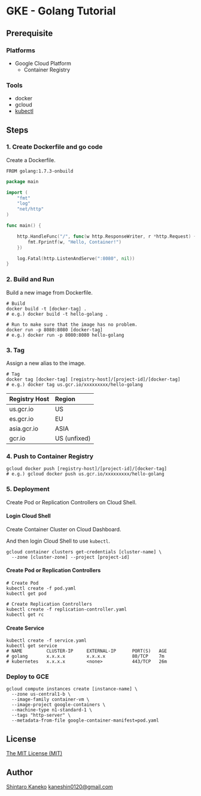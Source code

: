 # GKE - Golang Tutorial

## Prerequisite

### Platforms

- Google Cloud Platform
  - Container Registry

### Tools

- docker
- gcloud
- [kubectl](http://kubernetes.io/docs/user-guide/kubectl-cheatsheet/)


## Steps

### 1. Create Dockerfile and go code

Create a Dockerfile.

```docker
FROM golang:1.7.3-onbuild
```

```go
package main

import (
	"fmt"
	"log"
	"net/http"
)

func main() {

	http.HandleFunc("/", func(w http.ResponseWriter, r *http.Request) {
		fmt.Fprintf(w, "Hello, Container!")
	})

	log.Fatal(http.ListenAndServe(":8080", nil))
}
```

### 2. Build and Run

Build a new image from Dockerfile.

```shell
# Build
docker build -t [docker-tag] .
# e.g.) docker build -t hello-golang .

# Run to make sure that the image has no problem.
docker run -p 8080:8080 [docker-tag]
# e.g.) docker run -p 8080:8080 hello-golang
```

### 3. Tag

Assign a new alias to the image.

```shell
# Tag
docker tag [docker-tag] [registry-host]/[project-id]/[docker-tag]
# e.g.) docker tag us.gcr.io/xxxxxxxxx/hello-golang
```

| Registry Host | Region |
| :------------ | :----- |
| us.gcr.io     | US     |
| es.gcr.io     | EU     |
| asia.gcr.io   | ASIA   |
| gcr.io        | US (unfixed) |

### 4. Push to Container Registry

```shell
gcloud docker push [registry-host]/[project-id]/[docker-tag]
# e.g.) gcloud docker push us.gcr.io/xxxxxxxxx/hello-golang
```

### 5. Deployment

Create Pod or Replication Controllers on Cloud Shell.

#### Login Cloud Shell

Create Container Cluster on Cloud Dashboard.

And then login Cloud Shell to use `kubectl`.

```shell
gcloud container clusters get-credentials [cluster-name] \
  --zone [cluster-zone] --project [project-id]
```

#### Create Pod or Replication Controllers

```shell
# Create Pod
kubectl create -f pod.yaml
kubectl get pod

# Create Replication Controllers
kubectl create -f replication-controller.yaml
kubectl get rc
```

#### Create Service

```shell
kubectl create -f service.yaml
kubectl get service
# NAME         CLUSTER-IP     EXTERNAL-IP      PORT(S)   AGE
# golang       x.x.x.x        x.x.x.x          80/TCP    7m
# kubernetes   x.x.x.x        <none>           443/TCP   26m
```

### Deploy to GCE

```shell
gcloud compute instances create [instance-name] \
  --zone us-central1-b \
  --image-family container-vm \
  --image-project google-containers \
  --machine-type n1-standard-1 \
  --tags "http-server" \
  --metadata-from-file google-container-manifest=pod.yaml
```

## License

[The MIT License (MIT)](http://kaneshin.mit-license.org/)

## Author

[Shintaro Kaneko](https://github.com/kaneshin) <kaneshin0120@gmail.com>
